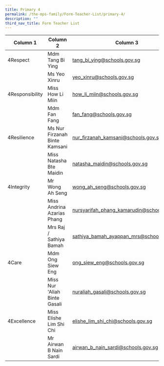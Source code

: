 ```yaml
---
title: Primary 4
permalink: /the-mps-family/Form-Teacher-List/primary-4/
description: ""
third_nav_title: Form Teacher List
---
```


| Column 1 | Column 2 | Column 3 |
| -------- | -------- | -------- |
| 4Respect     | Mdm Tang Bi Ying    | tang_bi_ying@schools.gov.sg     |
|      | Ms Yeo Xinru     | yeo_xinru@schools.gov.sg     |
| 4Responsibility     | Miss How Li Miin     | how_li_miin@schools.gov.sg     |
|      | Mdm Fan Fang     | fan_fang@schools.gov.sg     |
| 4Resilience     | Ms Nur Firzanah Binte Kamsani     | nur_firzanah_kamsani@schools.gov.sg     |
|      | Miss Natasha Bte Maidin     | natasha_maidin@schools.gov.sg     |
| 4Integrity     | Mr Wong Ah Seng     | wong_ah_seng@schools.gov.sg     |
|      | Miss Andrina Azarias Phang     | nursyarifah_phang_kamarudin@schools.gov.sg     |
|      | Mrs Raj / Sathiya Bamah    | sathiya_bamah_ayappan_mrs@schools.gov.sg     |
| 4Care    | Mdm Ong Siew Eng     | ong_siew_eng@schools.gov.sg    |
|      | Miss Nur 'Aliah Binte Gasali     | nuraliah_gasali@schools.gov.sg     |
| 4Excellence     | Miss Elishe Lim Shi Chi     | elishe_lim_shi_chi@schools.gov.sg     |
|      | Mr Airwan B Nain Sardi     | airwan_b_nain_sardi@schools.gov.sg     |